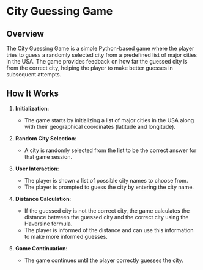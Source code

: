 # City Guessing Game

## Overview

The City Guessing Game is a simple Python-based game where the player tries to guess a randomly selected city from a predefined list of major cities in the USA. The game provides feedback on how far the guessed city is from the correct city, helping the player to make better guesses in subsequent attempts.

## How It Works

1. **Initialization**:
    - The game starts by initializing a list of major cities in the USA along with their geographical coordinates (latitude and longitude).

2. **Random City Selection**:
    - A city is randomly selected from the list to be the correct answer for that game session.

3. **User Interaction**:
    - The player is shown a list of possible city names to choose from.
    - The player is prompted to guess the city by entering the city name.

4. **Distance Calculation**:
    - If the guessed city is not the correct city, the game calculates the distance between the guessed city and the correct city using the Haversine formula.
    - The player is informed of the distance and can use this information to make more informed guesses.

5. **Game Continuation**:
    - The game continues until the player correctly guesses the city.






